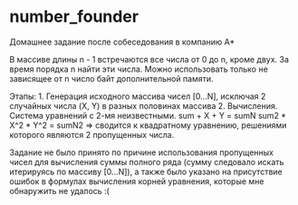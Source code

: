 # number_founder
Домашнее задание после собеседования в компанию А*

В массиве длины n - 1 встречаются все числа от 0 до n, кроме двух. За время порядка n найти эти числа. Можно использовать только не зависящее от n число байт дополнительной памяти. 

Этапы:
        1. Генерация исходного массива чисел [0...N], исключая 2 случайных числа (X, Y) в разных половинах массива
        2. Вычисления. 
        Система уравнений с 2-мя неизвестными.
        sum + X + Y = sumN
        sum2 * X^2 * Y^2 = sumN2
        => сводится к квадратному уравнению, решениями которого являются 2 пропущенных числа.
        
Задание не было принято по причине использования пропущенных чисел для вычисления суммы полного ряда (сумму следовало искать итерируясь по массиву [0...N]), а также было указано на присутствие ошибок в формулах вычисления корней уравнения, которые мне обнаружить не удалось :(
